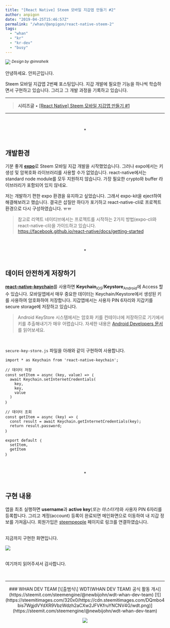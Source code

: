 ```yaml
---
title: "[React Native] Steem 모바일 지갑앱 만들기 #2"
author: anpigon
date: "2019-04-25T15:46:57Z"
permalink: "/whan/@anpigon/react-native-steem-2"
tags:
  - "whan"
  - "kr"
  - "kr-dev"
  - "busy"
---
```

![](https://steemitimages.com/0x0/https://cdn.steemitimages.com/DQmXtBYt3kXFAhrVjuGUGa5TQrgUZ2nL8npNsg67WYqZQ57/11A557AA-ADD4-484C-AD9E-FCD37D09C38B.jpeg)
<sup>*Design by &#64;&#105;mrahelk*</sup>

안녕하세요. 안피곤입니다.

Steem 모바일 지갑앱 2번째 포스팅입니다. 지갑 개발에 필요한 기능을 하나씩 학습하면서 구현하고 있습니다. 그리고 그 개발 과정을 기록하고 있습니다.


---
> **시리즈글**
▪︎ [\[React Native\] Steem 모바일 지갑앱 만들기 #1](/kr/@anpigon/react-native-steem-1)
---

<br><center>*</center><br>

## 개발환경 

기분 좋게 [**expo**](https://expo.io/)로 Steem 모바일 지갑 개발을 시작했었습니다. 그러나 expo에서는 키 생성 및 암복호화 라이브러리를 사용할 수가 없었습니다. react-native에서는 standard node module를 모두 지원하지 않습니다. 가장 필요한 crypto와 buffer 라이브러리가 포함되어 있지 않네요.

저는 개발하기 편한 expo 환경을 유지하고 싶었습니다. 그래서 expo-kit을 eject하여 해결해보려고 했습니다. 결국은 삽질만 하다가 포기하고 react-native-cli로 프로젝트 환경으로 다시 구성하였습니다. ㅠㅠ
> 참고로 리액트 네이티브에서는 프로젝트를 시작하는 2가지 방법(expo-cli와 react-native-cli)을 가이드하고 있습니다. 
https://facebook.github.io/react-native/docs/getting-started

<br><center>*</center><br>

## 데이터 안전하게 저장하기
[**react-native-keychain**](https://github.com/oblador/react-native-keychain)를 사용하면 **Keychain**<sub>iOS</sub>/**Keystore**<sub>Android</sub>에 Access 할 수 있습니다. 모바일앱에서 매우 중요한 데이터는 Keychain/Keystore에서 생성된 키를 사용하여 암호화하여 저장합니다. 지갑앱에서는 사용자 PIN 6자리와 지갑키를 secure storage에 저장하고 있습니다.
> Android KeyStore 시스템에서는 암호화 키를 컨테이너에 저장하므로 기기에서 키를 추출해내기가 매우 어렵습니다. 자세한 내용은 [Android Developers 문서](https://developer.android.com/training/articles/keystore?hl=ko)를 읽어보세요.


<br>

`secure-key-store.js` 파일을 아래와 같이 구현하여 사용합니다.
```
import * as Keychain from 'react-native-keychain';

// 데이터 저장
const setItem = async (key, value) => ｛
  await Keychain.setInternetCredentials(
    key,
    key,
    value
  )
｝

// 데이터 조회
const getItem = async (key) => ｛
  const result = await Keychain.getInternetCredentials(key);
  return result.password;
｝

export default ｛
  setItem,
  getItem
｝
```

<br><center>*</center><br>

## 구현 내용

앱을 최초 실행하면 **username**과 **active key**(*또는 마스터키*)와 사용자 PIN 6자리를 등록합니다. 그리고 계정(account) 등록이 완료되면 메인화면으로 이동하여 내 지갑 정보를 가져옵니다. 회원가입은 [steempeople](https://www.steempeople.com/) 페이지로 링크를 연결하였습니다.

<br>지금까지 구현한 화면입니다.

![](https://files.steempeak.com/file/steempeak/anpigon/VbEmvmcy-2019-04-252017-40-45.2019-04-252017_44_22.gif)


<br>여기까지 읽어주셔서 감사합니다.

<br>

***

<center>
### WHAN DEV TEAM
[\[출범식\] WDT(WHAN DEV TEAM) 공식 활동 개시](https://steemit.com/steemengine/@newbijohn/wdt-whan-dev-team)
[![](https://steemitimages.com/320x0/https://cdn.steemitimages.com/DQmbo4bis7WgjdVYdXR9VbzWdzh2aCXw2JFVKfruYNCNV4G/wdt.png)](https://steemit.com/steemengine/@newbijohn/wdt-whan-dev-team)


![](https://steemitimages.com/400x0/https://cdn.steemitimages.com/DQmQmWhMN6zNrLmKJRKhvSScEgWZmpb8zCeE2Gray1krbv6/BC054B6E-6F73-46D0-88E4-C88EB8167037.jpeg)
</center>

